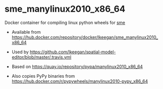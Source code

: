 # sme_manylinux2010_x86_64

Docker container for compiling linux python wheels for [sme](https://pypi.org/project/sme/)

- Available from <https://hub.docker.com/repository/docker/lkeegan/sme_manylinux2010_x86_64>

- Used by <https://github.com/lkeegan/spatial-model-editor/blob/master/.travis.yml>

- Based on <https://quay.io/repository/pypa/manylinux2010_x86_64>

- Also copies PyPy binaries from <https://hub.docker.com/r/pypywheels/manylinux2010-pypy_x86_64>

